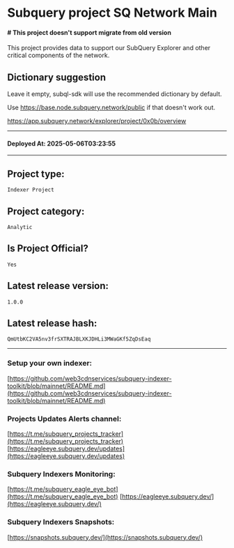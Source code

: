 # Subquery project SQ Network Main
####  # This project doesn't support migrate from old version

This project provides data to support our SubQuery Explorer and other critical components of the network.

## Dictionary suggestion
Leave it empty, subql-sdk will use the recommended dictionary by default.

Use https://base.node.subquery.network/public if that doesn't work out.

https://app.subquery.network/explorer/project/0x0b/overview
____
#### Deployed At: 2025-05-06T03:23:55
____

## Project type:
`Indexer Project`

## Project category:
`Analytic`

## Is Project Official?
`Yes`

## Latest release version:
`1.0.0`

## Latest release hash:
`QmUtbKC2VA5nv3frSXTRAJBLXKJDHLi3MWaGKf5ZqDsEaq`



___
### Setup your own indexer:

[https://github.com/web3cdnservices/subquery-indexer-toolkit/blob/mainnet/README.md](https://github.com/web3cdnservices/subquery-indexer-toolkit/blob/mainnet/README.md)

### Projects Updates Alerts channel:

[https://t.me/subquery_projects_tracker](https://t.me/subquery_projects_tracker) [https://eagleeye.subquery.dev/updates](https://eagleeye.subquery.dev/updates)

### Subquery Indexers Monitoring:

[https://t.me/subquery_eagle_eye_bot](https://t.me/subquery_eagle_eye_bot) [https://eagleeye.subquery.dev/](https://eagleeye.subquery.dev/)


### Subquery Indexers Snapshots:

[https://snapshots.subquery.dev/](https://snapshots.subquery.dev/)
